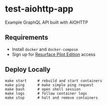 # test-aiohttp-app
Example GraphQL API built with AIOHTTP

## Requirements

* Install `docker` and `docker-compose`
* Sign up for [Resurface Pilot Edition](https://resurface.io/pilot-edition) access

## Deploy Locally

```
make start     # rebuild and start containers
make ping      # make simple ping request
make bash      # open shell session
make logs      # follow container logs
make stop      # halt and remove containers
```
